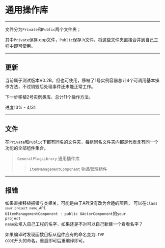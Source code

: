 # 通用操作库
-----

文件分为<code>Private</code>和<code>Public</code>两个文件夹；

其中<code>Private</code>保存.cpp文件，<code>Public</code>保存.h文件，将这些文件夹直接合并到自己工程中即可使用。

-----

## 更新
当前属于测试版本V0.2B，但也可使用，移植了1号实例容器总计4个可调用基本操作方法，不过销毁后处理事件还未能正常工作。

下一步移植2号实例类库，总计11个操作方法。

进度13% - 4/31

-----

## 文件
在<code>Private</code>和<code>Public</code>下都有同名的文件夹，每组同名文件夹内都是代表含有同一个功能的全部组件集合。

> <code>GeneralPlugLibrary</code> 通用插件库
>> <code>ItemManagementComponent</code> 物品管理组件
>>> <code></code>



-----

## 报错

如果直接移植报错与类相关，可能是由于API没有改为合适的项目， 可以在<code>class <code>your project name</code>_API UItemManagementComponent : public UActorComponent</code>的<code>your project name</code>处填入自己工程的名字，如果还是不对可以自己新建一个看看名字？

如果编译时发现函数目标从组件应有的命名变为<code>LIVE CODE</code>开头的命名，重启即可后重编译即可。
